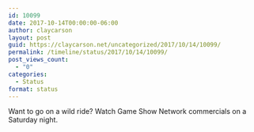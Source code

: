 ```yaml
---
id: 10099
date: 2017-10-14T00:00:00-06:00
author: claycarson
layout: post
guid: https://claycarson.net/uncategorized/2017/10/14/10099/
permalink: /timeline/status/2017/10/14/10099/
post_views_count:
  - "0"
categories:
  - Status
format: status
---
```

Want to go on a wild ride? Watch Game Show Network commercials on a Saturday night.